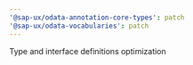 ```yaml
---
'@sap-ux/odata-annotation-core-types': patch
'@sap-ux/odata-vocabularies': patch
---
```


Type and interface definitions optimization

